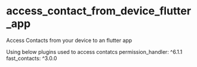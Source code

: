 # access_contact_from_device_flutter_app

Access Contacts from your device to an flutter app


Using below plugins used to access contatcs
permission_handler: ^6.1.1
fast_contacts: ^3.0.0

